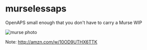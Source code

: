 # murselessaps
OpenAPS small enough that you don't have to carry a Murse
WIP

![murse photo](http://ecx.images-amazon.com/images/I/41V0l2-6V8L.jpg)

Note:
http://amzn.com/w/10OD9UTHX6TTK
